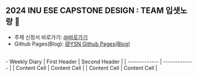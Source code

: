## 2024 INU ESE CAPSTONE DESIGN : TEAM 입샛노랑 👋
- 주제 신청서 바로가기: [@바로가기](https://github.com/inu-ese-capstone-design-team-YSN/inu-ese-capstone-design-team-YSN.github.io/blob/master/_posts/%EB%8B%A4%EC%83%89%EC%83%81%20%EC%9B%90%EB%8B%A8%EC%9D%98%20%EC%83%89%EC%83%81%20%EC%9C%A0%EC%82%AC%EB%8F%84%20%EA%B2%80%EC%B6%9C%20%EC%8B%9C%EC%8A%A4%ED%85%9C.pdf)  
- Github Pages(Blog): [@YSN Github Pages(Blog)](https://inu-ese-capstone-design-team-ysn.github.io/)
<br>
- Weekly Diary  
| First Header  | Second Header |
| ------------- | ------------- |
| Content Cell  | Content Cell  |
| Content Cell  | Content Cell  |
